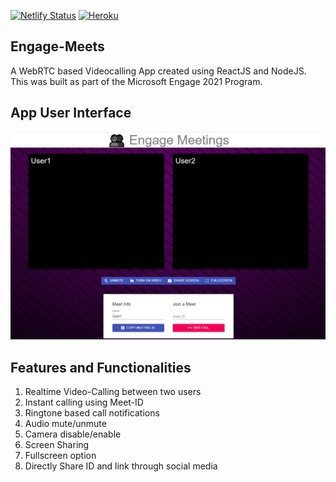 ﻿[![Netlify Status](https://api.netlify.com/api/v1/badges/139f955f-e9f9-4c32-991a-3d8227346718/deploy-status)](https://app.netlify.com/sites/engage-meets/deploys)
 [![Heroku](https://heroku-badge.herokuapp.com/?app=heroku-badge)](https://engage-meets.herokuapp.com/)

 ## Engage-Meets
 
 A WebRTC based Videocalling App created using ReactJS and NodeJS. 
 This was built as part of the Microsoft Engage 2021 Program.
 
 ## App User Interface
 
 ![screenshot](Screenshots/screenshot1.png)
 
 ## Features and Functionalities
 
 1. Realtime Video-Calling between two users
 2. Instant calling using Meet-ID
 3. Ringtone based call notifications
 4. Audio mute/unmute
 5. Camera disable/enable
 6. Screen Sharing
 7. Fullscreen option
 8. Directly Share ID and link through social media
 
 
